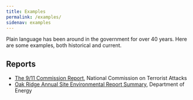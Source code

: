 ```yaml
---
title: Examples
permalink: /examples/
sidenav: examples
---
```


Plain language has been around in the government for over 40 years. Here are some examples, both historical and current.

## Reports

- [The 9/11 Commission Report](http://www.9-11commission.gov/report/911Report.pdf), National Commission on Terrorist Attacks
- [Oak Ridge Annual Site Environmental Report Summary](https://doeic.science.energy.gov/ASER/aser2015/2015ASER.pdf), Department of Energy
